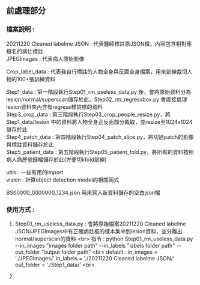 
## 前處理部分

### 檔案說明 : 
20211220 Cleaned labelme JSON :  代表醫師標註原JSON檔，內容包含相對應檔名的病灶標註  
JPEGImages : 代表病人原始影像  

Crop_label_data : 代表我自行標註的人物全身與反面全身檔案，用來訓練裁切人物的100+張訓練資料  

Step1_data          : 第一階段執行Step01_rm_useless_data.py 後，會將原始資料分為lesion/normal/superscan儲存於此，Step02_rm_regressbox.py 會直接處理lesion資料夾內含有regress標註標的資料   
Step3_crop_data     : 第三階段執行Step03_crop_people_resize.py，將Step1_data/lesion 中的資料將人物全身正反面部分裁取，並resize至1024x1024儲存於此  
Step4_patch_data    : 第四階段執行Step04_patch_slice.py，將切過patch的影像與標註資料儲存於此  
Step5_patient_data  : 第五階段執行Step05_patient_fold.py，將所有的資料按照病人病歷號歸檔儲存於此(方便切kfold訓練)  
  
utils : 一些有用的import  
vision : 計算object detection model的相關函式  
  
BS00000_0000000_1234.json 用來寫入新資料儲存的空白json檔  

### 使用方式 : 
1. Step01_rm_useless_data.py :
  會將原始檔案20211220 Cleaned labelme JSON/JPEGImages中有正確病灶框的樣本集中到lesion資料，並分離出normal/superscan的資料 \<br> 
  指令 : python Step01_rm_useless_data.py --in_images "images folder path" --in_labels "labels folder path" --out_folder "output folder path"  \<br>
  default : in_images = './JPEGImages/'     in_labels = './20211220 Cleaned labelme JSON/'     out_folder = './Step1_data/'  \<br>
  
2.   
